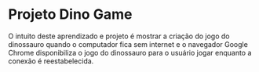 # Projeto Dino Game

O intuito deste aprendizado e projeto é mostrar a criação do jogo do dinossauro quando o computador fica sem internet e o navegador Google Chrome disponibiliza o jogo do dinossauro para o usuário jogar enquanto a conexão é reestabelecida.